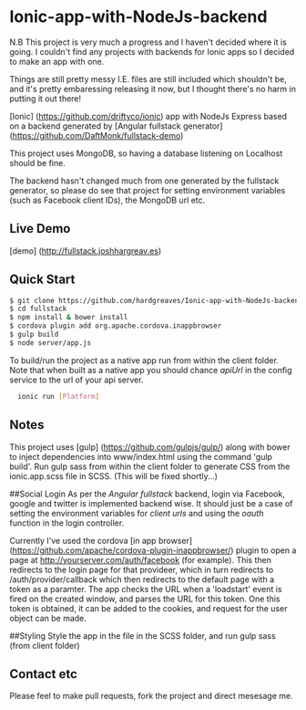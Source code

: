 Ionic-app-with-NodeJs-backend
=========

N.B This project is very much a progress and I haven't decided where it is going.
I couldn't find any projects with backends for Ionic apps so I decided to make an app with one.

Things are still pretty messy I.E. files are still included which shouldn't be,
and it's pretty embaressing releasing it now, but I thought there's no harm in putting it out there!

[Ionic] (https://github.com/driftyco/ionic) app with NodeJs Express based on a
backend generated by [Angular fullstack generator] (https://github.com/DaftMonk/fullstack-demo)

This project uses MongoDB, so having a database listening on Localhost should be fine.

The backend hasn't changed much from one generated by the fullstack generator, so please
do see that project for setting environment variables (such as Facebook client IDs), the MongoDB url etc.

## Live Demo
[demo] (http://fullstack.joshhargreav.es)

## Quick Start

```bash
$ git clone https://github.com/hardgreaves/Ionic-app-with-NodeJs-backend
$ cd fullstack
$ npm install & bower install
$ cordova plugin add org.apache.cordova.inappbrowser
$ gulp build
$ node server/app.js
```
To build/run the project as a native app run from within the client
folder. Note that when built as a native app you should chance *apiUrl*
in the config service to the url of your api server.

```bash
  ionic run [Platform]
```

## Notes
This project uses [gulp] (https://github.com/gulpjs/gulp/) along with bower
to inject dependencies into www/index.html using the command 'gulp build'.
Run gulp sass from within the client folder to generate CSS from the ionic.app.scss
file in SCSS. (This will be fixed shortly...)

##Social Login
As per the *Angular fullstack* backend, login via Facebook, google and twitter
is implemented backend wise. It should just be a case of setting the environment
variables for *client urls* and using the *oauth* function in the login controller.

Currently I've used the cordova [in app browser] (https://github.com/apache/cordova-plugin-inappbrowser/) plugin
to open a page at http://yourserver.com/auth/facebook (for example). This then redirects to the login page for that
provideer, which in turn redirects to /auth/provider/callback which then redirects to the default page with a token as a paramter. The app checks the URL when a 'loadstart' event is fired on the created window, and parses the URL for this token.
One this token is obtained, it can be added to the cookies, and request for the user object can be made.

##Styling
Style the app in the file in the SCSS folder, and run gulp sass (from client folder)

## Contact etc
Please feel to make pull requests, fork the project and direct mesesage me.


